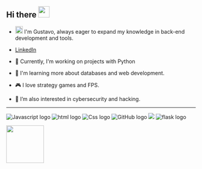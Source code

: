 
**Hi there**
<img src="https://c.tenor.com/ZTKZeL_nsqwAAAAi/pepe-sip.gif" width="30" />
---
- <img src= "https://images.emojiterra.com/google/android-11/128px/1f468-1f4bb.png" width="20"/> I'm Gustavo, always eager to expand my knowledge in back-end development and tools.
- [LinkedIn](https://www.linkedin.com/in/gustavo-luna-879162290)
  
- 🔭 Currently, I'm working on projects with Python
- 🌱 I'm learning more about databases and web development.
- 🎮 I love strategy games and FPS.
- 🔐 I’m also interested in cybersecurity and hacking.
 ---


  <img src="https://img.shields.io/badge/JavaScript-323330?style=for-the-badge&logo=javascript&logoColor=F7DF1E" alt="Javascript logo" /> <img src="https://img.shields.io/badge/HTML5-E34F26?style=for-the-badge&logo=html5&logoColor=white" alt="html logo" /> <img src="https://img.shields.io/badge/CSS3-1572B6?style=for-the-badge&logo=css3&logoColor=white" alt="Css logo" /> <img src="https://img.shields.io/badge/Git-F05032?style=for-the-badge&logo=git&logoColor=white" alt="GitHub logo" /> <img src="https://img.shields.io/badge/Python-FFD43B?style=for-the-badge&logo=python&logoColor=blue" atl="python logo"/> <img src="https://img.shields.io/badge/Flask-000000?style=for-the-badge&logo=flask&logoColor=white" alt="flask logo"/>
  
   <img height="100" src="https://github-readme-stats.vercel.app/api/top-langs/?username=gusttavojt&layout=compact&show_icons=true&title_color=ffffff&icon_color=34abeb&text_color=daf7dc&bg_color=151515" style="vertical-align: top;" />
   

  
